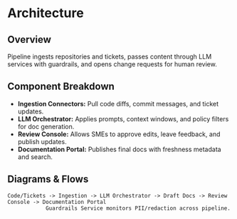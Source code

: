 # Architecture

## Overview
Pipeline ingests repositories and tickets, passes content through LLM services with guardrails, and opens change requests for human review.

## Component Breakdown
- **Ingestion Connectors:** Pull code diffs, commit messages, and ticket updates.
- **LLM Orchestrator:** Applies prompts, context windows, and policy filters for doc generation.
- **Review Console:** Allows SMEs to approve edits, leave feedback, and publish updates.
- **Documentation Portal:** Publishes final docs with freshness metadata and search.

## Diagrams & Flows
```text
Code/Tickets -> Ingestion -> LLM Orchestrator -> Draft Docs -> Review Console -> Documentation Portal
            Guardrails Service monitors PII/redaction across pipeline.
```
